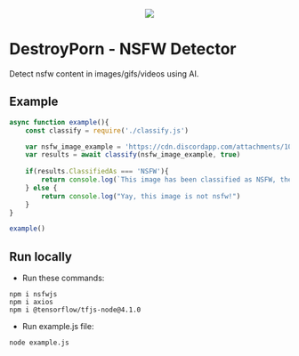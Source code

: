 <p align="center">
  <img src="https://avatars.githubusercontent.com/u/123158165?s=200&v=4" />
  <h1>DestroyPorn - NSFW Detector</h1>
  <p>Detect nsfw content in images/gifs/videos using AI.</p>
</p>

## Example
```js
async function example(){
    const classify = require('./classify.js')

    var nsfw_image_example = 'https://cdn.discordapp.com/attachments/1065928419059179522/1066087850371711047/meaAaGwObaaaamhsUPZEqiIbxKg8tny13.png' //example porn image
    var results = await classify(nsfw_image_example, true)
    
    if(results.ClassifiedAs === 'NSFW'){
        return console.log(`This image has been classified as NSFW, the probability of it being a ${results.WinnerTag} image is ${results.Probability}.`)
    } else {
        return console.log("Yay, this image is not nsfw!")
    }
}

example()
```

## Run locally
- Run these commands:
```
npm i nsfwjs
npm i axios
npm i @tensorflow/tfjs-node@4.1.0
```
- Run example.js file:
```
node example.js
```